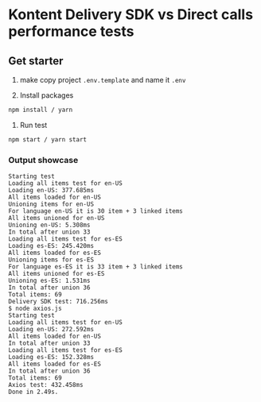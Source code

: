 # Kontent Delivery SDK vs Direct calls performance tests

## Get starter

1. make copy project `.env.template` and name it `.env`

1. Install packages

  ```sh
  npm install / yarn
  ```

1. Run test

  ```sh
  npm start / yarn start
  ```

### Output showcase

```plain
Starting test
Loading all items test for en-US
Loading en-US: 377.685ms
All items loaded for en-US
Unioning items for en-US
For language en-US it is 30 item + 3 linked items
All items unioned for en-US
Unioning en-US: 5.308ms
In total after union 33
Loading all items test for es-ES
Loading es-ES: 245.420ms
All items loaded for es-ES
Unioning items for es-ES
For language es-ES it is 33 item + 3 linked items
All items unioned for es-ES
Unioning es-ES: 1.531ms
In total after union 36
Total items: 69
Delivery SDK test: 716.256ms
$ node axios.js
Starting test
Loading all items test for en-US
Loading en-US: 272.592ms
All items loaded for en-US
In total after union 33
Loading all items test for es-ES
Loading es-ES: 152.328ms
All items loaded for es-ES
In total after union 36
Total items: 69
Axios test: 432.458ms
Done in 2.49s.
```

